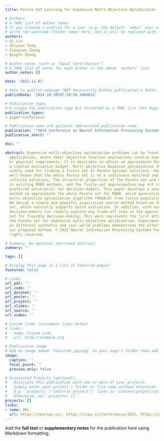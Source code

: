 ```yaml
---
title: Pareto Set Learning for Expensive Multi-Objective Optimization

# Authors
# A YAML list of author names
# If you created a profile for a user (e.g. the default `admin` user at `content/authors/admin/`), 
# write the username (folder name) here, and it will be replaced with their full name and linked to their profile.
authors:
- Xi Lin
- Zhiyuan Yang
- Xiaoyuan Zhang
- Qingfu Zhang

# Author notes (such as 'Equal Contribution')
# A YAML list of notes for each author in the above `authors` list
author_notes: []

date: '2022-11-01'

# Date to publish webpage (NOT necessarily Bibtex publication's date).
publishDate: '2024-10-30T07:28:58.340482Z'

# Publication type.
# A single CSL publication type but formatted as a YAML list (for Hugo requirements).
publication_types:
- paper-conference

# Publication name and optional abbreviated publication name.
publication: '*36th Conference on Neural Information Processing Systems (NeurIPS 2022)*'
publication_short: ''

doi: ''

abstract: Expensive multi-objective optimization problems can be found in many real-world
  applications, where their objective function evaluations involve expensive computations
  or physical experiments. It is desirable to obtain an approximate Pareto front with
  a limited evaluation budget. Multi-objective Bayesian optimization (MOBO) has been
  widely used for finding a finite set of Pareto optimal solutions. However, it is
  well-known that the whole Pareto set is on a continuous manifold and can contain
  infinite solutions. The structural properties of the Pareto set are not well exploited
  in existing MOBO methods, and the finite-set approximation may not contain the most
  preferred solution(s) for decision-makers. This paper develops a novel learning-based
  method to approximate the whole Pareto set for MOBO, which generalizes the decomposition-based
  multi-objective optimization algorithm (MOEA/D) from finite populations to models.
  We design a simple and powerful acquisition search method based on the learned Pareto
  set, which naturally supports batch evaluation. In addition, with our proposed model,
  decision-makers can readily explore any trade-off area in the approximate Pareto
  set for flexible decision-making. This work represents the first attempt to model
  the Pareto set for expensive multi-objective optimization. Experimental results
  on different synthetic and real-world problems demonstrate the effectiveness of
  our proposed method. © 2022 Neural Information Processing Systems Foundation. All
  rights reserved.

# Summary. An optional shortened abstract.
summary: ''

tags: []

# Display this page in a list of Featured pages?
featured: false

# Links
url_pdf: ''
url_code: ''
url_dataset: ''
url_poster: ''
url_project: ''
url_slides: ''
url_source: ''
url_video: ''

# Custom links (uncomment lines below)
# links:
# - name: Custom Link
#   url: http://example.org

# Publication image
# Add an image named `featured.jpg/png` to your page's folder then add a caption below.
image:
  caption: ''
  focal_point: ''
  preview_only: false

# Associated Projects (optional).
#   Associate this publication with one or more of your projects.
#   Simply enter your project's folder or file name without extension.
#   E.g. `projects: ['internal-project']` links to `content/project/internal-project/index.md`.
#   Otherwise, set `projects: []`.
projects: []
links:
- name: URL
  url: https://neurips.cc/, https://nips.cc/Conferences/2022, https://proceedings.neurips.cc/paper_files/paper/2022
---
```


Add the **full text** or **supplementary notes** for the publication here using Markdown formatting.
